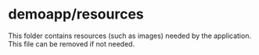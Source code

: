 # demoapp/resources

This folder contains resources (such as images) needed by the application. This file can
be removed if not needed.
